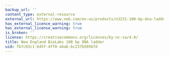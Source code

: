 ```yaml
---
backup_url: ''
content_type: external-resource
external_url: https://www.neb.com/en-us/products/n3231-100-bp-dna-ladder#Product%20Information
has_external_licence_warning: true
has_external_license_warning: true
is_broken: ''
license: https://creativecommons.org/licenses/by-nc-sa/4.0/
title: New England BioLabs 100 bp DNA ladder
uid: fb7c03c1-645f-4ff8-abab-bc237b5056fd
---
```

